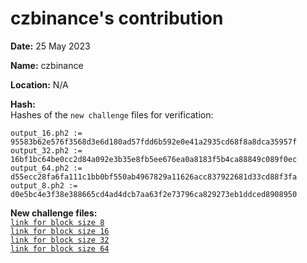 czbinance's contribution
============================

**Date:** 25 May 2023

**Name:** czbinance

**Location:** N/A

**Hash:**   
Hashes of the `new challenge` files for verification:
```
output_16.ph2 := 95583b62e576f3568d3e6d180ad57fdd6b592e0e41a2935cd68f8a8dca35957f
output_32.ph2 := 16bf1bc64be0cc2d84a092e3b35e8fb5ee676ea0a8183f5b4ca88849c089f0ec
output_64.ph2 := d55ecc28fa6fa111c1bb0bf550ab4967829a11626acc837922681d33cd88f3fa
output_8.ph2 := d0e5bc4e3f38e388665cd4ad4dcb7aa63f2e73796ca829273eb1ddced8908950
```

**New challenge files:**   
[`link for block size 8`](https://d3i6h4yib3miee.cloudfront.net/zkbnb-mpc/czbinance_5/output_8.ph2)    
[`link for block size 16`](https://d3i6h4yib3miee.cloudfront.net/zkbnb-mpc/czbinance_5/output_16.ph2)    
[`link for block size 32`](https://d3i6h4yib3miee.cloudfront.net/zkbnb-mpc/czbinance_5/output_32.ph2)    
[`link for block size 64`](https://d3i6h4yib3miee.cloudfront.net/zkbnb-mpc/czbinance_5/output_64.ph2)







